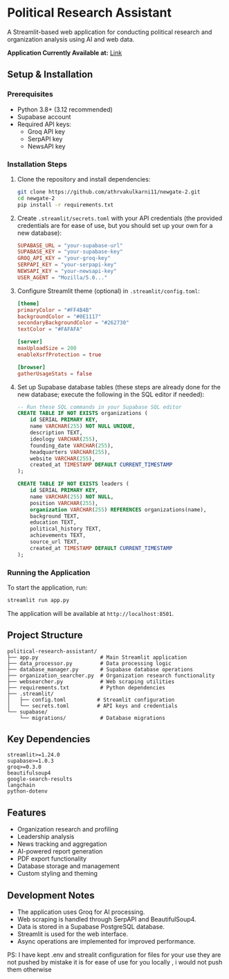 # Political Research Assistant

A Streamlit-based web application for conducting political research and organization analysis using AI and web data.

**Application Currently Available at:** [Link](https://newgate.streamlit.app/)

## Setup & Installation

### Prerequisites
- Python 3.8+ (3.12 recommended)
- Supabase account
- Required API keys:
  - Groq API key
  - SerpAPI key
  - NewsAPI key 

### Installation Steps

1. Clone the repository and install dependencies:
   ```bash
   git clone https://github.com/athrvakulkarni11/newgate-2.git
   cd newgate-2
   pip install -r requirements.txt
   ```

2. Create `.streamlit/secrets.toml` with your API credentials (the provided credentials are for ease of use, but you should set up your own for a new database):
   ```toml
   SUPABASE_URL = "your-supabase-url"
   SUPABASE_KEY = "your-supabase-key"
   GROQ_API_KEY = "your-groq-key"
   SERPAPI_KEY = "your-serpapi-key"
   NEWSAPI_KEY = "your-newsapi-key"
   USER_AGENT = "Mozilla/5.0..."
   ```

3. Configure Streamlit theme (optional) in `.streamlit/config.toml`:
   ```toml
   [theme]
   primaryColor = "#FF4B4B"
   backgroundColor = "#0E1117"
   secondaryBackgroundColor = "#262730"
   textColor = "#FAFAFA"

   [server]
   maxUploadSize = 200
   enableXsrfProtection = true

   [browser]
   gatherUsageStats = false
   ```

4. Set up Supabase database tables (these steps are already done for the new database; execute the following in the SQL editor if needed):
   ```sql
   -- Run these SQL commands in your Supabase SQL editor
   CREATE TABLE IF NOT EXISTS organizations (
       id SERIAL PRIMARY KEY,
       name VARCHAR(255) NOT NULL UNIQUE,
       description TEXT,
       ideology VARCHAR(255),
       founding_date VARCHAR(255),
       headquarters VARCHAR(255),
       website VARCHAR(255),
       created_at TIMESTAMP DEFAULT CURRENT_TIMESTAMP
   );

   CREATE TABLE IF NOT EXISTS leaders (
       id SERIAL PRIMARY KEY,
       name VARCHAR(255) NOT NULL,
       position VARCHAR(255),
       organization VARCHAR(255) REFERENCES organizations(name),
       background TEXT,
       education TEXT,
       political_history TEXT,
       achievements TEXT,
       source_url TEXT,
       created_at TIMESTAMP DEFAULT CURRENT_TIMESTAMP
   );
   ```

### Running the Application

To start the application, run:
```bash
streamlit run app.py
```

The application will be available at `http://localhost:8501`.

## Project Structure
```
political-research-assistant/
├── app.py                    # Main Streamlit application
├── data_processor.py         # Data processing logic
├── database_manager.py       # Supabase database operations
├── organization_searcher.py  # Organization research functionality
├── websearcher.py            # Web scraping utilities
├── requirements.txt          # Python dependencies
├── .streamlit/
│   ├── config.toml          # Streamlit configuration
│   └── secrets.toml         # API keys and credentials
└── supabase/
    └── migrations/           # Database migrations
```

## Key Dependencies
```
streamlit>=1.24.0
supabase>=1.0.3
groq>=0.3.0
beautifulsoup4
google-search-results
langchain
python-dotenv
```

## Features

- Organization research and profiling
- Leadership analysis
- News tracking and aggregation
- AI-powered report generation
- PDF export functionality
- Database storage and management
- Custom styling and theming

## Development Notes

- The application uses Groq for AI processing.
- Web scraping is handled through SerpAPI and BeautifulSoup4.
- Data is stored in a Supabase PostgreSQL database.
- Streamlit is used for the web interface.
- Async operations are implemented for improved performance.


PS: I have kept .env and strealit configuration for files for your use they are not pushed by mistake it is for ease of use for you locally , i would not push them otherwise
